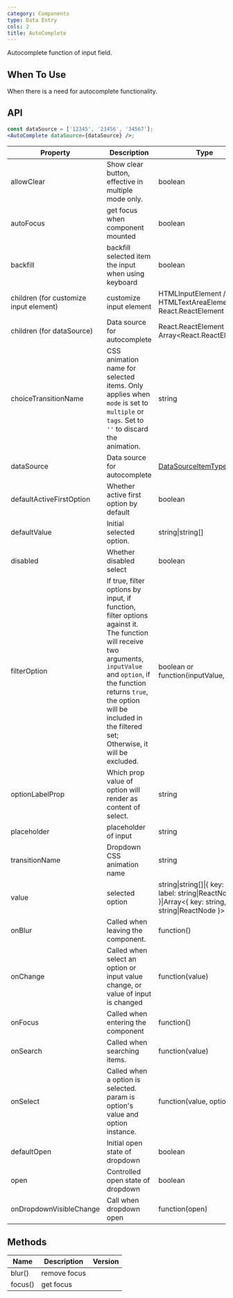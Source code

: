 ```yaml
---
category: Components
type: Data Entry
cols: 2
title: AutoComplete
---
```


Autocomplete function of input field.

## When To Use

When there is a need for autocomplete functionality.

## API

```jsx
const dataSource = ['12345', '23456', '34567'];
<AutoComplete dataSource={dataSource} />;
```

| Property | Description | Type | Default | Version |
| --- | --- | --- | --- | --- |
| allowClear | Show clear button, effective in multiple mode only. | boolean | false |  |
| autoFocus | get focus when component mounted | boolean | false |  |
| backfill | backfill selected item the input when using keyboard | boolean | false |  |
| children (for customize input element) | customize input element | HTMLInputElement / HTMLTextAreaElement / React.ReactElement<InputProps> | `<Input />` |  |
| children (for dataSource) | Data source for autocomplete | React.ReactElement<OptionProps> / Array&lt;React.ReactElement<OptionProps>> | - |  |
| choiceTransitionName | CSS animation name for selected items. Only applies when `mode` is set to `multiple` or `tags`. Set to `''` to discard the animation. | string | 'zoom' |  |
| dataSource | Data source for autocomplete | [DataSourceItemType](https://git.io/vMMKF)\[] | - |  |
| defaultActiveFirstOption | Whether active first option by default | boolean | true |  |
| defaultValue | Initial selected option. | string\|string\[] | - |  |
| disabled | Whether disabled select | boolean | false |  |
| filterOption | If true, filter options by input, if function, filter options against it. The function will receive two arguments, `inputValue` and `option`, if the function returns `true`, the option will be included in the filtered set; Otherwise, it will be excluded. | boolean or function(inputValue, option) | true |  |
| optionLabelProp | Which prop value of option will render as content of select. | string | `children` |  |
| placeholder | placeholder of input | string | - |  |
| transitionName | Dropdown CSS animation name | string | 'slide-up' |  |
| value | selected option | string\|string\[]\|{ key: string, label: string\|ReactNode }\|Array&lt;{ key: string, label: string\|ReactNode }> | - |  |
| onBlur | Called when leaving the component. | function() | - | 3.6.5 |
| onChange | Called when select an option or input value change, or value of input is changed | function(value) | - |  |
| onFocus | Called when entering the component | function() | - | 3.6.5 |
| onSearch | Called when searching items. | function(value) | - |  |
| onSelect | Called when a option is selected. param is option's value and option instance. | function(value, option) | - |  |
| defaultOpen | Initial open state of dropdown | boolean | - | 3.9.3 |
| open | Controlled open state of dropdown | boolean | - | 3.9.3 |
| onDropdownVisibleChange | Call when dropdown open | function(open) | - | 3.9.3 |

## Methods

| Name    | Description  | Version |
| ------- | ------------ | ------- |
| blur()  | remove focus |         |
| focus() | get focus    |         |
